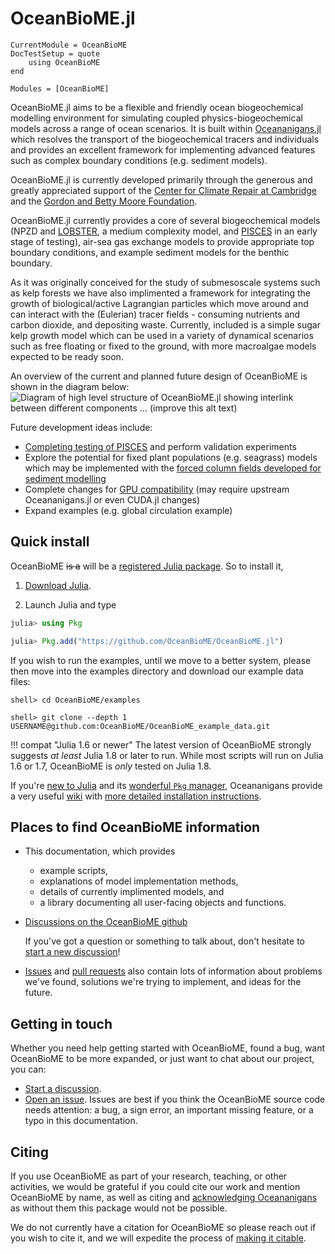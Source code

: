 # OceanBioME.jl

```@meta
CurrentModule = OceanBioME
DocTestSetup = quote
    using OceanBioME
end
```
```@autodocs
Modules = [OceanBioME]
```

OceanBioME.jl aims to be a flexible and friendly ocean biogeochemical modelling environment for simulating coupled physics-biogeochemical models across a range of ocean scenarios. It is built within [Oceananigans.jl](https://github.com/CliMA/Oceananigans.jl) which resolves the transport of the biogeochemical tracers and individuals and provides an excellent framework for implementing advanced features such as complex boundary conditions (e.g. sediment models).

OceanBioME.jl is currently developed primarily through the generous and greatly appreciated support of the [Center for Climate Repair at Cambridge](https://www.climaterepair.cam.ac.uk/) and the [Gordon and Betty Moore Foundation](https://www.moore.org/). 

OceanBioME.jl currently provides a core of several biogeochemical models (NPZD and [LOBSTER](https://doi.org/10.1029/2004JC002588), a medium complexity model, and [PISCES](https://doi.org/10.5194/gmd-8-2465-2015) in an early stage of testing), air-sea gas exchange models to provide appropriate top boundary conditions, and example sediment models for the benthic boundary.

As it was originally conceived for the study of submesoscale systems such as kelp forests we have also implimented a framework for integrating the growth of biological/active Lagrangian particles which move around and can interact with the (Eulerian) tracer fields - consuming nutrients and carbon dioxide, and depositing waste. Currently, included is a simple sugar kelp growth model which can be used in a variety of dynamical scenarios such as free floating or fixed to the ground, with more macroalgae models expected to be ready soon.

An overview of the current and planned future design of OceanBioME is shown in the diagram below:
![Diagram of high level structure of OceanBioME.jl showing interlink between different components ... (improve this alt text)](overview.png)

Future development ideas include:
- [Completing testing of PISCES](https://github.com/OceanBioME/OceanBioME.jl/tree/PISCES) and perform validation experiments
- Explore the potential for fixed plant populations (e.g. seagrass) models which may be implemented with the [forced column fields developed for sediment modelling](numerical_implimentation/sediments.md)
- Complete changes for [GPU compatibility](https://github.com/OceanBioME/OceanBioME.jl/pull/23) (may require upstream Oceananigans.jl or even CUDA.jl changes)
- Expand examples (e.g. global circulation example)


## Quick install

OceanBioME ~~is a~~ will be a [registered Julia package](https://julialang.org/packages/). So to install it,

1. [Download Julia](https://julialang.org/downloads/).

2. Launch Julia and type

```julia
julia> using Pkg

julia> Pkg.add("https://github.com/OceanBioME/OceanBioME.jl")
```
If you wish to run the examples, until we move to a better system, please then move into the examples directory and download our example data files:
```shell
shell> cd OceanBioME/examples

shell> git clone --depth 1 USERNAME@github.com:OceanBioME/OceanBioME_example_data.git
```
!!! compat "Julia 1.6 or newer"
    The latest version of OceanBioME strongly suggests _at least_ Julia 1.8 or later to run.
    While most scripts will run on Julia 1.6 or 1.7, OceanBioME is _only_ tested on Julia 1.8.

If you're [new to Julia](https://docs.julialang.org/en/v1/manual/getting-started/) and its [wonderful `Pkg` manager](https://docs.julialang.org/en/v1/stdlib/Pkg/), Oceananigans provide a very useful [wiki](https://github.com/CliMA/Oceananigans.jl/wiki) with [more detailed installation instructions](https://github.com/CliMA/Oceananigans.jl/wiki/Installation-and-getting-started-with-Oceananigans).

## Places to find OceanBioME information

* This documentation, which provides
    * example scripts,
    * explanations of model implementation methods,
    * details of currently implimented models, and
    * a library documenting all user-facing objects and functions.
* [Discussions on the OceanBioME github](https://github.com/OceanBioME/OceanBioME.jl/discussions)
  
    If you've got a question or something to talk about, don't hesitate to [start a new discussion](https://github.com/OceanBioME/OceanBioME.jl/discussions/new?)!

* [Issues](https://github.com/OceanBioME/OceanBioME.jl//issues) and [pull requests](https://github.com/OceanBioME/OceanBioME.jl/pulls) also contain lots of information about problems we've found, solutions we're trying to implement, and ideas for the future.

## Getting in touch

Whether you need help getting started with OceanBioME, found a bug, want OceanBioME to be more expanded, or just want to chat about our project, you can:

* [Start a discussion](https://github.com/OceanBioME/OceanBioME.jl/discussions). 
* [Open an issue](https://github.com/OceanBioME/OceanBioME.jl/issues). Issues are best if you think the OceanBioME source code needs attention: a bug, a sign error, an important missing feature, or a typo in this documentation.

## Citing

If you use OceanBioME as part of your research, teaching, or other activities, we would be grateful if you could
cite our work and mention OceanBioME by name, as well as citing and [acknowledging Oceananigans](https://clima.github.io/OceananigansDocumentation/stable/#Citing) as without them this package would not be possible.

We do not currently have a citation for OceanBioME so please reach out if you wish to cite it, and we will expedite the process of [making it citable](https://joss.theoj.org/about).
